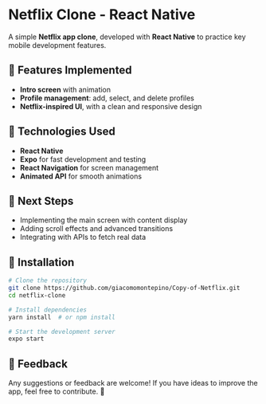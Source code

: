 # Netflix Clone - React Native

A simple **Netflix app clone**, developed with **React Native** to practice key mobile development features.

## 🚀 Features Implemented
- **Intro screen** with animation
- **Profile management**: add, select, and delete profiles
- **Netflix-inspired UI**, with a clean and responsive design

## 🔧 Technologies Used
- **React Native**
- **Expo** for fast development and testing
- **React Navigation** for screen management
- **Animated API** for smooth animations

## 📌 Next Steps
- Implementing the main screen with content display
- Adding scroll effects and advanced transitions
- Integrating with APIs to fetch real data

## 📂 Installation
```sh
# Clone the repository
git clone https://github.com/giacomomontepino/Copy-of-Netflix.git
cd netflix-clone

# Install dependencies
yarn install  # or npm install

# Start the development server
expo start
```

## 📩 Feedback
Any suggestions or feedback are welcome! If you have ideas to improve the app, feel free to contribute. 🚀

